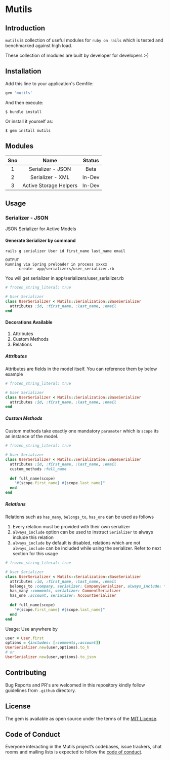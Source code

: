 # Mutils
## Introduction
`mutils` is collection of useful modules for `ruby on rails` which is tested and benchmarked against high load.

These collection of modules are built by developer for developers :-)
## Installation

Add this line to your application's Gemfile:
```ruby
gem 'mutils'
```
And then execute:

    $ bundle install

Or install it yourself as:

    $ gem install mutils

## Modules
| Sno 	|        Name       	| Status 	|
|:---:	|:-----------------:	|:------:	|
|  1  	| Serializer - JSON 	|  Beta  	|
|  2  	|  Serializer - XML 	|  In-Dev  	|
|  3    | Active Storage Helpers | In-Dev |
## Usage
### Serializer - JSON
JSON Serializer for Active Models 

#### Generate Serializer by command
```shell script
rails g serializer User id first_name last_name email

OUTPUT
Running via Spring preloader in process xxxxx
      create  app/serializers/user_serializer.rb
```
You will get serializer in app/serializers/user_serializer.rb
```ruby
# frozen_string_literal: true

# User Serializer
class UserSerializer < Mutils::Serialization::BaseSerializer
  attributes :id, :first_name, :last_name, :email
end
```
#### Decorations Available
1. Attributes
2. Custom Methods
3. Relations
##### Attributes
Attributes are fields in the model itself. You can reference them by below example
```ruby
# frozen_string_literal: true

# User Serializer
class UserSerializer < Mutils::Serialization::BaseSerializer
  attributes :id, :first_name, :last_name, :email
end
```
##### Custom Methods
Custom methods take exactly one mandatory `parameter` which is `scope` its an instance of the model.
```ruby
# frozen_string_literal: true

# User Serializer
class UserSerializer < Mutils::Serialization::BaseSerializer
  attributes :id, :first_name, :last_name, :email
  custom_methods :full_name
  
  def full_name(scope)
    "#{scope.first_name} #{scope.last_name}"
  end
end
```
##### Relations
Relations such as `has_many`, `belongs_to`, `has_one` can be used as follows
1. Every relation must be provided with their own serializer
2. `always_include` option can be used to instruct `Serializer` to always include this relation
3. `always_include` by default is disabled, relations which are not `always_include` can be included while using the serializer. Refer to next section for this usage

```ruby
# frozen_string_literal: true

# User Serializer
class UserSerializer < Mutils::Serialization::BaseSerializer
  attributes :id, :first_name, :last_name, :email
  belongs_to :company, serializer: CompanySerializer, always_include: true
  has_many :comments, serializer: CommentSerializer
  has_one :account, serializer: AccountSerializer
  
  def full_name(scope)
    "#{scope.first_name} #{scope.last_name}"
  end
end
```
Usage: Use anywhere by

```ruby
user = User.first
options = {includes: [:comments,:account]}
UserSerializer.new(user,options).to_h
# or
UserSerializer.new(user,options).to_json
```

## Contributing

Bug Reports and PR's are welcomed in this repository kindly follow guidelines from `.github` directory.

## License

The gem is available as open source under the terms of the [MIT License](https://opensource.org/licenses/MIT).

## Code of Conduct

Everyone interacting in the Mutils project’s codebases, issue trackers, chat rooms and mailing lists is expected to follow the [code of conduct](https://github.com/niteshpurohit/mutils/blob/master/CODE_OF_CONDUCT.md).
